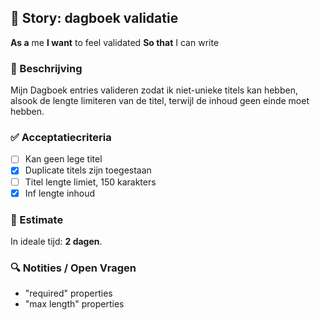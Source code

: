 ## 🧩 Story: dagboek validatie

**As a** me
**I want** to feel validated
**So that** I can write

### 📝 Beschrijving

Mijn Dagboek entries valideren zodat ik niet-unieke titels kan hebben, alsook de lengte limiteren van de titel, terwijl de inhoud geen einde moet hebben.

### ✅ Acceptatiecriteria

* [ ] Kan geen lege titel
* [X] Duplicate titels zijn toegestaan
* [ ] Titel lengte limiet, 150 karakters
* [X] Inf lengte inhoud

### 🧮 Estimate
In ideale tijd: **2 dagen**.

### 🔍 Notities / Open Vragen

- "required" properties
- "max length" properties